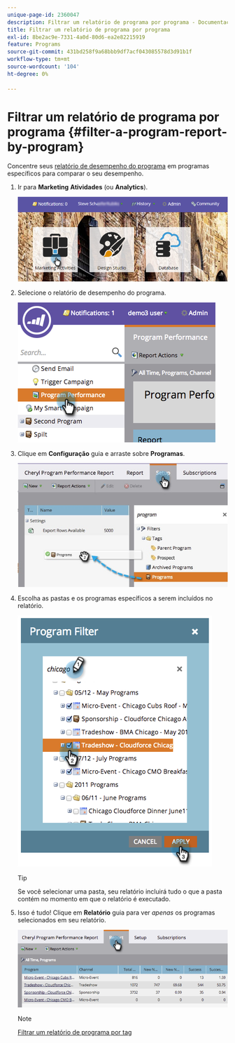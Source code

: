 ```yaml
---
unique-page-id: 2360047
description: Filtrar um relatório de programa por programa - Documentação do Marketo - Documentação do produto
title: Filtrar um relatório de programa por programa
exl-id: 8be2ac9e-7331-4a0d-80d6-ea2e82215919
feature: Programs
source-git-commit: 431bd258f9a68bbb9df7acf043085578d3d91b1f
workflow-type: tm+mt
source-wordcount: '104'
ht-degree: 0%

---
```


# Filtrar um relatório de programa por programa {#filter-a-program-report-by-program}

Concentre seus [relatório de desempenho do programa](/help/marketo/product-docs/core-marketo-concepts/programs/program-performance-report/create-a-program-performance-report.md) em programas específicos para comparar o seu desempenho.

1. Ir para **Marketing** **Atividades** (ou **Analytics**).

   ![](assets/login-marketing-activities-3.png)

1. Selecione o relatório de desempenho do programa.

   ![](assets/image2014-9-23-16-3a4-3a4.png)

1. Clique em **Configuração** guia e arraste sobre **Programas**.

   ![](assets/prospect3.jpg)

1. Escolha as pastas e os programas específicos a serem incluídos no relatório.

   ![](assets/image2014-9-23-16-3a5-3a5.png)

   >[!TIP]
   >
   >Se você selecionar uma pasta, seu relatório incluirá tudo o que a pasta contém no momento em que o relatório é executado.

1. Isso é tudo! Clique em **Relatório** guia para ver _apenas_ os programas selecionados em seu relatório.

   ![](assets/image2014-9-23-16-3a5-3a41.png)

   >[!NOTE]
   >
   >[Filtrar um relatório de programa por tag](/help/marketo/product-docs/core-marketo-concepts/programs/program-performance-report/filter-a-program-report-by-tag.md)
